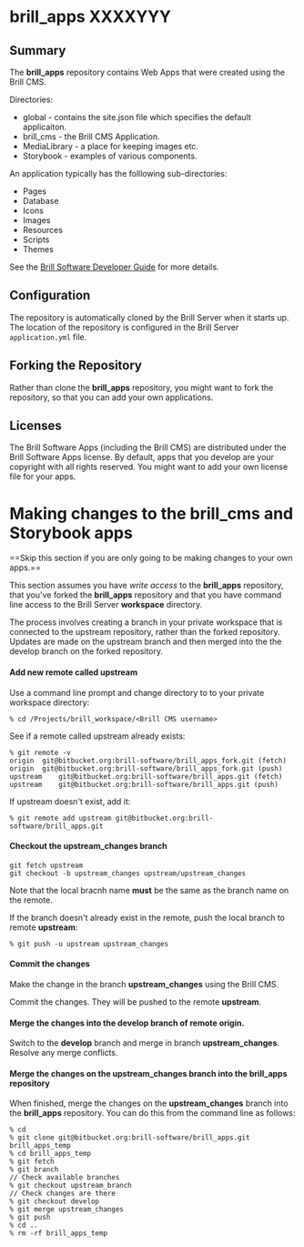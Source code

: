 # brill_apps XXXXYYY

## Summary

The **brill_apps** repository contains Web Apps that were created using the Brill CMS.

Directories:

- global - contains the site.json file which specifies the default applicaiton.
- brill_cms - the Brill CMS Application.
- MediaLibrary - a place for keeping images etc.
- Storybook - examples of various components.

An application typically has the folllowing sub-directories:

- Pages
- Database
- Icons
- Images
- Resources
- Scripts
- Themes

See the [Brill Software Developer Guide](https://www.brill.software/brill_software/developers_guide "Developers Guide") for more details.

## Configuration

The repository is automatically cloned by the Brill Server when it starts up. The location of the repository
is configured in the Brill Server `application.yml` file.

## Forking the Repository

Rather than clone the **brill_apps** repository, you might want to fork the repository, so that you can add your own applications.

## Licenses

The Brill Software Apps (including the Brill CMS) are distributed under the Brill Software Apps license. By
default, apps that you develop are your copyright with all rights reserved. You might want to add your own 
license file for your apps.

# Making changes to the brill_cms and Storybook apps

==Skip this section if you are only going to be making changes to your own apps.==

This section assumes you have *write access* to the **brill_apps** repository, that you've 
forked the **brill_apps** repository and that you have command line access to the Brill Server 
**workspace** directory.

The process involves creating a branch in your private workspace that is connected to the upstream
repository, rather than the forked repository. Updates are made on the upstream branch and then merged
into the the develop branch on the forked repository.

#### Add new remote called upstream

Use a command line prompt and change directory to to your private workspace directory:

```
% cd /Projects/brill_workspace/<Brill CMS username>
```

See if a remote called upstream already exists: 

```
% git remote -v
origin	git@bitbucket.org:brill-software/brill_apps_fork.git (fetch)
origin	git@bitbucket.org:brill-software/brill_apps_fork.git (push)
upstream	git@bitbucket.org:brill-software/brill_apps.git (fetch)
upstream	git@bitbucket.org:brill-software/brill_apps.git (push)
```
If upstream doesn't exist, add it:

```
% git remote add upstream git@bitbucket.org:brill-software/brill_apps.git
```

#### Checkout the upstream_changes branch

```
git fetch upstream
git checkout -b upstream_changes upstream/upstream_changes
```

Note that the local bracnh name **must** be the same as the branch name on the remote.

If the branch doesn't already exist in the remote, push the local branch to
remote **upstream**:

```
% git push -u upstream upstream_changes
```

#### Commit the changes

Make the change in the branch **upstream_changes** using the Brill CMS.

Commit the changes. They will be pushed to the remote **upstream**.

#### Merge the changes into the develop branch of remote <b>origin</b>.

Switch to the **develop** branch and merge in branch **upstream_changes**. Resolve any
merge conflicts.

#### Merge the changes on the **upstream_changes** branch into the **brill_apps** repository

When finished, merge the changes on the **upstream_changes** branch into the **brill_apps**
repository. You can do this from the command line as follows:

```
% cd
% git clone git@bitbucket.org:brill-software/brill_apps.git brill_apps_temp
% cd brill_apps_temp
% git fetch
% git branch
// Check available branches
% git checkout upstream_branch
// Check changes are there
% git checkout develop
% git merge upstream_changes
% git push
% cd ..
% rm -rf brill_apps_temp
```